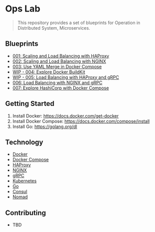# Ops Lab

> This repository provides a set of blueprints for Operation in Distributed System, Microservices.

## Blueprints

- [001: Scaling and Load Balancing with HAProxy](001_haproxy_scaling_containers)
- [002: Scaling and Load Balancing with NGINX](002_nginx_scaling_containers)
- [003: Use YAML Merge in Docker Compose](003_docker_compose_merge)
- [WIP - 004: Explore Docker BuildKit](004_docker_buildkit)
- [WIP - 005: Load Balancing with HAProxy and gRPC](005_haproxy_grpc_load_balancing)
- [006: Load Balancing with NGINX and gRPC](006_nginx_grpc_load_balancing)
- [007: Explore HashiCorp with Docker Compose](007_hashicorp_docker_compose)

## Getting Started

1. Install Docker: <https://docs.docker.com/get-docker>
2. Install Docker Compose: <https://docs.docker.com/compose/install>
3. Install Go: <https://golang.org/dl>

## Technology

- [Docker](https://www.docker.com)
- [Docker Compose](https://github.com/docker/compose)
- [HAProxy](https://www.haproxy.com)
- [NGINX](https://www.nginx.com)
- [gRPC](https://grpc.io)
- [Kubernetes](https://kubernetes.io)
- [Go](https://golang.org)
- [Consul](https://www.consul.io)
- [Nomad](https://www.nomadproject.io)

## Contributing

- TBD
